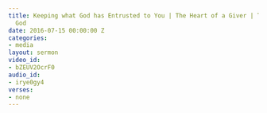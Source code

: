 ```yaml
---
title: Keeping what God has Entrusted to You | The Heart of a Giver | The Will Of
  God
date: 2016-07-15 00:00:00 Z
categories:
- media
layout: sermon
video_id:
- bZEUV2OcrF0
audio_id:
- irye0gy4
verses:
- none
---
```


